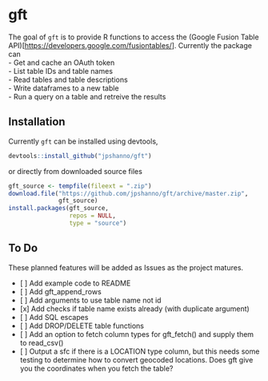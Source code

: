 <!-- README.md is generated from README.Rmd. Please edit that file -->

# gft

The goal of `gft` is to provide R functions to access the (Google Fusion
Table API)\[<https://developers.google.com/fusiontables/>\]. Currently
the package can  
\- Get and cache an OAuth token  
\- List table IDs and table names  
\- Read tables and table descriptions  
\- Write dataframes to a new table  
\- Run a query on a table and retreive the results

## Installation

Currently `gft` can be installed using devtools,

``` r
devtools::install_github("jpshanno/gft")
```

or directly from downloaded source files

``` r
gft_source <- tempfile(fileext = ".zip")
download.file("https://github.com/jpshanno/gft/archive/master.zip",
              gft_source)
install.packages(gft_source, 
                 repos = NULL,
                 type = "source")
```

## To Do

These planned features will be added as Issues as the project matures.

  - \[ \] Add example code to README
  - \[ \] Add gft\_append\_rows
  - \[ \] Add arguments to use table name not id
  - \[x\] Add checks if table name exists already (with duplicate
    argument)
  - \[ \] Add SQL escapes
  - \[ \] Add DROP/DELETE table functions
  - \[ \] Add an option to fetch column types for gft\_fetch() and
    supply them to read\_csv()
  - \[ \] Output a sfc if there is a LOCATION type column, but this
    needs some testing to determine how to convert geocoded locations.
    Does gft give you the coordinates when you fetch the table?
